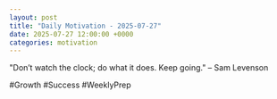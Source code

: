 ```yaml
---
layout: post
title: "Daily Motivation - 2025-07-27"
date: 2025-07-27 12:00:00 +0000
categories: motivation
---
```


"Don’t watch the clock; do what it does. Keep going." – Sam Levenson

#Growth #Success #WeeklyPrep
